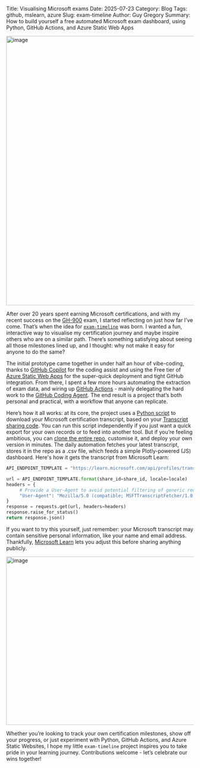 Title: Visualising Microsoft exams
Date: 2025-07-23
Category: Blog
Tags: github, mslearn, azure
Slug: exam-timeline
Author: Guy Gregory
Summary: How to build yourself a free automated Microsoft exam dashboard, using Python, GitHub Actions, and Azure Static Web Apps

<a href="https://exam.guygregory.com" target="_blank" rel="noopener noreferrer"><img width="1802" height="723" alt="image" src="https://github.com/user-attachments/assets/4f00d296-6e40-45fe-a6b1-1b4354264d7f"/></a>

After over 20 years spent earning Microsoft certifications, and with my recent success on the [GH-900](https://learn.microsoft.com/credentials/certifications/github-foundations/) exam, I started reflecting on just how far I’ve come. That’s when the idea for [`exam-timeline`](https://github.com/guygregory/exam-timeline) was born. I wanted a fun, interactive way to visualise my certification journey and maybe inspire others who are on a similar path. There’s something satisfying about seeing all those milestones lined up, and I thought: why not make it easy for anyone to do the same?

The initial prototype came together in under half an hour of vibe-coding, thanks to [GitHub Copilot](https://github.com/copilot) for the coding assist and using the Free tier of [Azure Static Web Apps](https://learn.microsoft.com/azure/static-web-apps/overview) for the super-quick deployment and tight GitHub integration. From there, I spent a few more hours automating the extraction of exam data, and wiring up [GitHub Actions](https://docs.github.com/en/actions) - mainly delegating the hard work to the [GitHub Coding Agent](https://docs.github.com/en/copilot/how-tos/agents/copilot-coding-agent). The end result is a project that’s both personal and practical, with a workflow that anyone can replicate.

Here’s how it all works: at its core, the project uses a [Python script](https://github.com/guygregory/exam-timeline/blob/main/passed_exams.py) to download your Microsoft certification transcript, based on your [Transcript sharing code](https://learn.microsoft.com/users/me/transcript). You can run this script independently if you just want a quick export for your own records or to feed into another tool. But if you’re feeling ambitious, you can [clone the entire repo](https://github.com/guygregory/exam-timeline), customise it, and deploy your own version in minutes. The daily automation fetches your latest transcript, stores it in the repo as a .csv file, which feeds a simple Plotly-powered (JS) dashboard. Here's how it gets the transcript from Microsoft Learn:

```python
API_ENDPOINT_TEMPLATE = "https://learn.microsoft.com/api/profiles/transcript/share/{share_id}?locale={locale}"

url = API_ENDPOINT_TEMPLATE.format(share_id=share_id, locale=locale)
headers = {
     # Provide a User‑Agent to avoid potential filtering of generic requests
     "User-Agent": "Mozilla/5.0 (compatible; MSFTTranscriptFetcher/1.0)"
}
response = requests.get(url, headers=headers)
response.raise_for_status()
return response.json()
```

If you want to try this yourself, just remember: your Microsoft transcript may contain sensitive personal information, like your name and email address. Thankfully, [Microsoft Learn](https://learn.microsoft.com/users/me/transcript) lets you adjust this before sharing anything publicly.

<img width="756" height="452" alt="image" src="https://github.com/user-attachments/assets/ccaca094-8d3f-41e5-9095-1d145bb80559" />

Whether you’re looking to track your own certification milestones, show off your progress, or just experiment with Python, GitHub Actions, and Azure Static Websites, I hope my little `exam-timeline` project inspires you to take pride in your learning journey. Contributions welcome - let’s celebrate our wins together!

